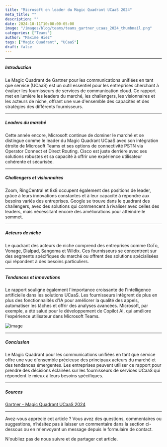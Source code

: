 ```yaml
---
title: "Microsoft en leader du Magic Quadrant UCaaS 2024"
meta_title: ""
description: ""
date: 2024-10-11T10:00:00-05:00
image: "/images/blog/teams/teams_gartner_ucaas_2024_thumbnail.png"
categories: ["Teams"]
author: "Maxime Hiez"
tags: ["Magic Quadrant", "UCaaS"]
draft: false
---
```

---

##### Introduction
Le Magic Quadrant de Gartner pour les communications unifiées en tant que service (UCaaS) est un outil essentiel pour les entreprises cherchant à évaluer les fournisseurs de services de communication cloud. Ce rapport met en lumière les leaders du marché, les challengers, les visionnaires et les acteurs de niche, offrant une vue d'ensemble des capacités et des stratégies des différents fournisseurs.

---

##### Leaders du marché
Cette année encore, Microsoft continue de dominer le marché et se distingue comme le leader du Magic Quadrant UCaaS avec son intégration étroite de Microsoft Teams et ses options de connectivité PSTN via Operator Connect et Direct Routing. Cisco est juste derrière avec ses solutions robustes et sa capacité à offrir une expérience utilisateur cohérente et sécurisée.

---

##### Challengers et visionnaires
Zoom, RingCentral et 8x8 occupent également des positions de leader, grâce à leurs innovations constantes et à leur capacité à répondre aux besoins variés des entreprises. Google se trouve dans le quadrant des challengers, avec des solutions qui commencent à rivaliser avec celles des leaders, mais nécessitant encore des améliorations pour atteindre le sommet.

---

##### Acteurs de niche
Le quadrant des acteurs de niche comprend des entreprises comme GoTo, Vonage, Dialpad, Sangoma et Wildix. Ces fournisseurs se concentrent sur des segments spécifiques du marché ou offrent des solutions spécialisées qui répondent à des besoins particuliers.

---

##### Tendances et innovations
Le rapport souligne également l'importance croissante de l'intelligence artificielle dans les solutions UCaaS. Les fournisseurs intègrent de plus en plus des fonctionnalités d'IA pour améliorer la qualité des appels, automatiser les tâches et offrir des analyses avancées. Microsoft, par exemple, a été salué pour le développement de Copilot AI, qui améliore l'expérience utilisateur dans Microsoft Teams.

![image](/images/blog/teams/teams_gartner_ucaas_2024.png)

---

##### Conclusion
Le Magic Quadrant pour les communications unifiées en tant que service offre une vue d'ensemble précieuse des principaux acteurs du marché et des tendances émergentes. Les entreprises peuvent utiliser ce rapport pour prendre des décisions éclairées sur les fournisseurs de services UCaaS qui répondent le mieux à leurs besoins spécifiques.

---

##### Sources
[Gartner - Magic Quadrant UCaaS 2024](https://www.gartner.com/doc/reprints?id=1-2IXEBXGS&ct=240927&st=sb)

---


Avez-vous apprécié cet article ? Vous avez des questions, commentaires ou suggestions, n’hésitez pas à laisser un commentaire dans la section ci-dessous ou en m'envoyant un message depuis le formulaire de contact.

N'oubliez pas de nous suivre et de partager cet article.